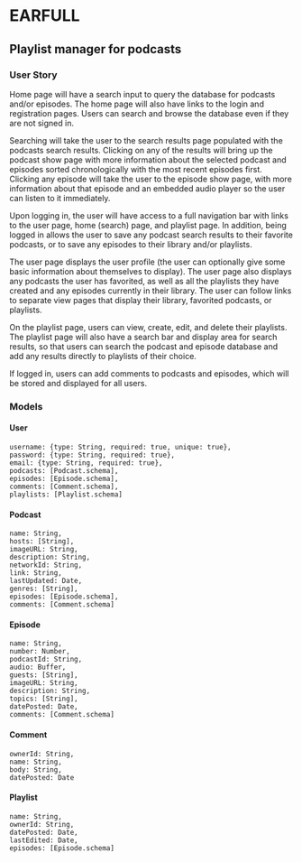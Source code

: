 # EARFULL

## Playlist manager for podcasts

### User Story
Home page will have a search input to query the database for podcasts and/or episodes. The home page will also have links to the login and registration pages. Users can search and browse the database even if they are not signed in. 

Searching will take the user to the search results page populated with the podcasts search results. Clicking on any of the results will bring up the podcast show page with more information about the selected podcast and episodes sorted chronologically with the most recent episodes first. Clicking any episode will take the user to the episode show page, with more information about that episode and an embedded audio player so the user can listen to it immediately. 

Upon logging in, the user will have access to a full navigation bar with links to the user page, home (search) page, and playlist page. In addition, being logged in allows the user to save any podcast search results to their favorite podcasts, or to save any episodes to their library and/or playlists. 

The user page displays the user profile (the user can optionally give some basic information about themselves to display). The user page also displays any podcasts the user has favorited, as well as all the playlists they have created and any episodes currently in their library. The user can follow links to separate view pages that display their library, favorited podcasts, or playlists. 

On the playlist page, users can view, create, edit, and delete their playlists. The playlist page will also have a search bar and display area for search results, so that users can search the podcast and episode database and add any results directly to playlists of their choice. 

If logged in, users can add comments to podcasts and episodes, which will be stored and displayed for all users. 


### Models

#### User 
```
username: {type: String, required: true, unique: true},
password: {type: String, required: true}, 
email: {type: String, required: true}, 
podcasts: [Podcast.schema],
episodes: [Episode.schema],
comments: [Comment.schema],
playlists: [Playlist.schema]
```
#### Podcast
```
name: String,
hosts: [String],
imageURL: String,
description: String,
networkId: String,
link: String,
lastUpdated: Date,
genres: [String],
episodes: [Episode.schema],
comments: [Comment.schema]
```
#### Episode
```
name: String,
number: Number,
podcastId: String,
audio: Buffer,
guests: [String],
imageURL: String,
description: String,
topics: [String],
datePosted: Date,
comments: [Comment.schema]
```
#### Comment
```
ownerId: String,
name: String,
body: String,
datePosted: Date
```
#### Playlist
```
name: String, 
ownerId: String,
datePosted: Date,
lastEdited: Date,
episodes: [Episode.schema]
```